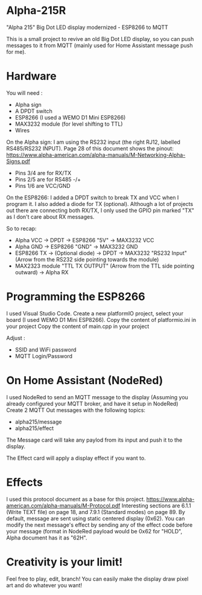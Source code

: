 # Alpha-215R
"Alpha 215" Big Dot LED display modernized - ESP8266 to MQTT

This is a small project to revive an old Big Dot LED display, so you can push messages to it from MQTT (mainly used for Home Assistant message push for me).

# Hardware
You will need :
- Alpha sign
- A DPDT switch
- ESP8266 (I used a WEMO D1 Mini ESP8266)
- MAX3232 module (for level shifting to TTL)
- Wires

On the Alpha sign:
I am using the RS232 input (the right RJ12, labelled RS485/RS232 INPUT).
Page 28 of this document shows the pinout: https://www.alpha-american.com/alpha-manuals/M-Networking-Alpha-Signs.pdf
- Pins 3/4 are for RX/TX
- Pins 2/5 are for RS485 -/+
- Pins 1/6 are VCC/GND

On the ESP8266:
I added a DPDT switch to break TX and VCC when I program it. I also added a diode for TX (optional).
Although a lot of projects out there are connecting both RX/TX, I only used the GPIO pin marked "TX" as I don't care about RX messages.

So to recap:
- Alpha VCC -> DPDT -> ESP8266 "5V" -> MAX3232 VCC
- Alpha GND -> ESP8266 "GND" -> MAX3232 GND
- ESP8266 TX -> (Optional diode) -> DPDT -> MAX3232 "RS232 Input" (Arrow from the RS232 side pointing towards the module)
- MAX2323 module "TTL TX OUTPUT" (Arrow from the TTL side pointing outward) -> Alpha RX 

# Programming the ESP8266
I used Visual Studio Code.
Create a new platformIO project, select your board (I used WEMO D1 Mini ESP8266).
Copy the content of platformio.ini in your project
Copy the content of main.cpp in your project

Adjust :
- SSID and WiFi password
- MQTT Login/Password

# On Home Assistant (NodeRed)
I used NodeRed to send an MQTT message to the display (Assuming you already configured your MQTT broker, and have it setup in NodeRed)
Create 2 MQTT Out messages with the following topics:
- alpha215/message
- alpha215/effect

The Message card will take any paylod from its input and push it to the display.

The Effect card will apply a display effect if you want to.

# Effects
I used this protocol document as a base for this project.
https://www.alpha-american.com/alpha-manuals/M-Protocol.pdf
Interesting sections are 6.1.1 (Write TEXT file) on page 18, and 7.9.1 (Standard modes) on page 89.
By default, message are sent using static centered display (0x62).
You can modify the next message's effect by sending any of the effect code before your message (format in NodeRed payload would be 0x62 for "HOLD", Alpha document has it as "62H".

# Creativity is your limit!
Feel free to play, edit, branch!
You can easily make the display draw pixel art and do whatever you want!
